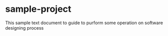# sample-project
This sample text document to guide to purform some operation on software designing process
